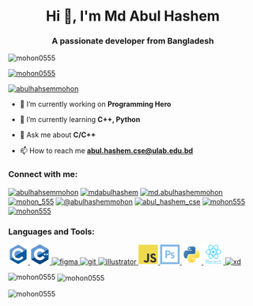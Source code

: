 <h1 align="center">Hi 👋, I'm Md Abul Hashem</h1>
<h3 align="center">A passionate developer from Bangladesh</h3>

<p align="left"> <img src="https://komarev.com/ghpvc/?username=Mohon0555&label=Profile%20views&color=0e75b6&style=flat" alt="mohon0555" /> </p>

<p align="left"> <a href="https://github.com/ryo-ma/github-profile-trophy"><img src="https://github-profile-trophy.vercel.app/?username=mohon0555" alt="mohon0555" /></a> </p>

<p align="left"> <a href="https://twitter.com/abulhahsemmohon" target="blank"><img src="https://img.shields.io/twitter/follow/abulhahsemmohon?logo=twitter&style=for-the-badge" alt="abulhahsemmohon" /></a> </p>

- 🔭 I’m currently working on **Programming Hero**

- 🌱 I’m currently learning **C++, Python**

- 💬 Ask me about **C/C++**

- 📫 How to reach me **abul.hashem.cse@ulab.edu.bd**

<h3 align="left">Connect with me:</h3>
<p align="left">
<a href="https://twitter.com/abulhahsemmohon" target="blank"><img align="center" src="https://raw.githubusercontent.com/rahuldkjain/github-profile-readme-generator/master/src/images/icons/Social/twitter.svg" alt="abulhahsemmohon" height="30" width="40" /></a>
<a href="https://linkedin.com/in/mdabulhashem" target="blank"><img align="center" src="https://raw.githubusercontent.com/rahuldkjain/github-profile-readme-generator/master/src/images/icons/Social/linked-in-alt.svg" alt="mdabulhashem" height="30" width="40" /></a>
<a href="https://fb.com/md.abulhashemmohon" target="blank"><img align="center" src="https://raw.githubusercontent.com/rahuldkjain/github-profile-readme-generator/master/src/images/icons/Social/facebook.svg" alt="md.abulhashemmohon" height="30" width="40" /></a>
<a href="https://instagram.com/mohon_555" target="blank"><img align="center" src="https://raw.githubusercontent.com/rahuldkjain/github-profile-readme-generator/master/src/images/icons/Social/instagram.svg" alt="mohon_555" height="30" width="40" /></a>
<a href="https://www.youtube.com/c/@abulhashemmohon" target="blank"><img align="center" src="https://raw.githubusercontent.com/rahuldkjain/github-profile-readme-generator/master/src/images/icons/Social/youtube.svg" alt="@abulhashemmohon" height="30" width="40" /></a>
<a href="https://www.hackerrank.com/abul_hashem_cse" target="blank"><img align="center" src="https://raw.githubusercontent.com/rahuldkjain/github-profile-readme-generator/master/src/images/icons/Social/hackerrank.svg" alt="abul_hashem_cse" height="30" width="40" /></a>
<a href="https://codeforces.com/profile/mohon555" target="blank"><img align="center" src="https://raw.githubusercontent.com/rahuldkjain/github-profile-readme-generator/master/src/images/icons/Social/codeforces.svg" alt="mohon555" height="30" width="40" /></a>
<a href="https://www.leetcode.com/mohon555" target="blank"><img align="center" src="https://raw.githubusercontent.com/rahuldkjain/github-profile-readme-generator/master/src/images/icons/Social/leet-code.svg" alt="mohon555" height="30" width="40" /></a>
</p>

<h3 align="left">Languages and Tools:</h3>
<p align="left"> <a href="https://www.cprogramming.com/" target="_blank" rel="noreferrer"> <img src="https://raw.githubusercontent.com/devicons/devicon/master/icons/c/c-original.svg" alt="c" width="40" height="40"/> </a> <a href="https://www.w3schools.com/cpp/" target="_blank" rel="noreferrer"> <img src="https://raw.githubusercontent.com/devicons/devicon/master/icons/cplusplus/cplusplus-original.svg" alt="cplusplus" width="40" height="40"/> </a> <a href="https://www.figma.com/" target="_blank" rel="noreferrer"> <img src="https://www.vectorlogo.zone/logos/figma/figma-icon.svg" alt="figma" width="40" height="40"/> </a> <a href="https://git-scm.com/" target="_blank" rel="noreferrer"> <img src="https://www.vectorlogo.zone/logos/git-scm/git-scm-icon.svg" alt="git" width="40" height="40"/> </a> <a href="https://www.adobe.com/in/products/illustrator.html" target="_blank" rel="noreferrer"> <img src="https://www.vectorlogo.zone/logos/adobe_illustrator/adobe_illustrator-icon.svg" alt="illustrator" width="40" height="40"/> </a> <a href="https://developer.mozilla.org/en-US/docs/Web/JavaScript" target="_blank" rel="noreferrer"> <img src="https://raw.githubusercontent.com/devicons/devicon/master/icons/javascript/javascript-original.svg" alt="javascript" width="40" height="40"/> </a> <a href="https://www.photoshop.com/en" target="_blank" rel="noreferrer"> <img src="https://raw.githubusercontent.com/devicons/devicon/master/icons/photoshop/photoshop-line.svg" alt="photoshop" width="40" height="40"/> </a> <a href="https://www.python.org" target="_blank" rel="noreferrer"> <img src="https://raw.githubusercontent.com/devicons/devicon/master/icons/python/python-original.svg" alt="python" width="40" height="40"/> </a> <a href="https://reactjs.org/" target="_blank" rel="noreferrer"> <img src="https://raw.githubusercontent.com/devicons/devicon/master/icons/react/react-original-wordmark.svg" alt="react" width="40" height="40"/> </a> <a href="https://www.adobe.com/products/xd.html" target="_blank" rel="noreferrer"> <img src="https://cdn.worldvectorlogo.com/logos/adobe-xd.svg" alt="xd" width="40" height="40"/> </a> </p>

<p><img align="left" src="https://github-readme-stats.vercel.app/api/top-langs?username=mohon0555&show_icons=true&locale=en&layout=compact" alt="mohon0555" /></p>

<p>&nbsp;<img align="center" src="https://github-readme-stats.vercel.app/api?username=mohon0555&show_icons=true&locale=en" alt="mohon0555" /></p>

<p><img align="center" src="https://github-readme-streak-stats.herokuapp.com/?user=mohon0555&" alt="mohon0555" /></p>
